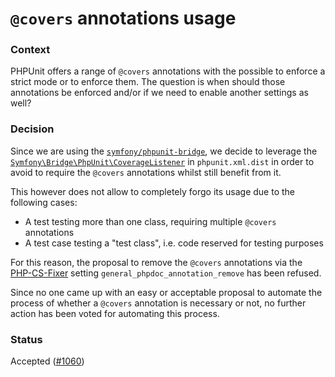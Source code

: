 # `@covers` annotations usage

### Context

PHPUnit offers a range of `@covers` annotations with the possible to enforce a strict mode or to
enforce them. The question is when should those annotations be enforced and/or if we need to enable
another settings as well?


### Decision

Since we are using the [`symfony/phpunit-bridge`][phpunit-bridge], we decide to leverage the
[`Symfony\Bridge\PhpUnit\CoverageListener`][code-coverage-listener] in `phpunit.xml.dist` in order to avoid to require the
`@covers` annotations whilst still benefit from it.

This however does not allow to completely forgo its usage due to the following cases:

- A test testing more than one class, requiring multiple `@covers` annotations
- A test case testing a "test class", i.e. code reserved for testing purposes

For this reason, the proposal to remove the `@covers` annotations via the [PHP-CS-Fixer][php-cs-fixer]
setting `general_phpdoc_annotation_remove` has been refused.

Since no one came up with an easy or acceptable proposal to automate the process of whether a
`@covers` annotation is necessary or not, no further action has been voted for automating this 
process.


### Status

Accepted ([#1060][1060])


[code-coverage-listener]: https://symfony.com/doc/current/components/phpunit_bridge.html#code-coverage-listener
[phpunit-bridge]: https://packagist.org/packages/symfony/phpunit-bridge
[php-cs-fixer]: https://github.com/FriendsOfPHP/PHP-CS-Fixer
[1060]: https://github.com/infection/infection/pull/1060
